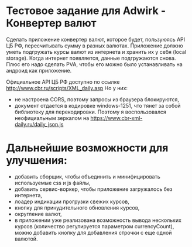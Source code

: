 # Тестовое задание для Adwirk - Конвертер валют
Сделать приложение конвертер валют, которое будет, пользуюясь API ЦБ РФ, пересчитывать сумму в разных валютах. Приложение должно уметь подгружать курсы валют из интернета и хранить их у себя (local storage). Когда интернет появляется, данные подгружаются снова. Плюс его надо сделать PVA, чтобы его можно было устанавливать на андроид как приложение.

Официальное API ЦБ РФ доступно по ссылке http://www.cbr.ru/scripts/XML_daily.asp
Но у них:
- не настроена CORS, поэтому запросы из браузера блокируются,
- документ отдается в кодировке windows-1251, что тянет за собой библиотеку для перекодировки.
Поэтому я воспользовался неофициальным зеркалом на https://www.cbr-xml-daily.ru/daily_json.js

# Дальнейшие возможности для улучшения:
- добавить сборщик, чтобы объединить и минифицировать используемые css и js файлы,
- добавить сервис-воркер, чтобы приложение загружалось без интернета,
- лоадер индикации прогрузки свежих курсов,
- кнопку для принудительного обновления курсов,
- округление валют,
- в приложении уже реализована возможность вывода нескольких курсов (количество регулируется параметром currencyCount), 
  можно добавить кнопку для добавления строчки с еще одной валютой.